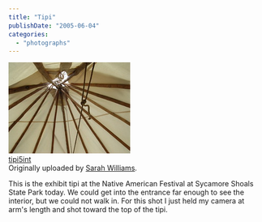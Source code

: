 ```yaml
---
title: "Tipi"
publishDate: "2005-06-04"
categories: 
  - "photographs"
---
```


[![](images/17437114_9ff6f061ec_m.jpg)](http://www.flickr.com/photos/54325514@N00/17437114/ "photo sharing")  
[tipi5int](http://www.flickr.com/photos/54325514@N00/17437114/)  
Originally uploaded by [Sarah Williams](http://www.flickr.com/people/54325514@N00/).

This is the exhibit tipi at the Native American Festival at Sycamore Shoals State Park today. We could get into the entrance far enough to see the interior, but we could not walk in. For this shot I just held my camera at arm's length and shot toward the top of the tipi.
